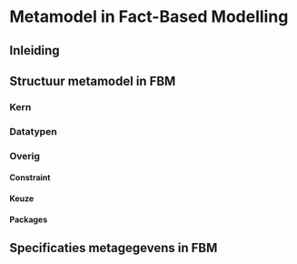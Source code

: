 # Metamodel in Fact-Based Modelling

## Inleiding

## Structuur metamodel in FBM

### Kern



### Datatypen

### Overig

#### Constraint

#### Keuze

#### Packages

## Specificaties metagegevens in FBM



